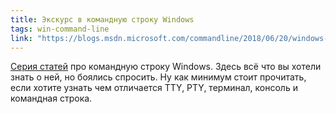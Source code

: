 ```yaml
---
title: Экскурс в командную строку Windows
tags: win-command-line
link: "https://blogs.msdn.microsoft.com/commandline/2018/06/20/windows-command-line-backgrounder/"
---
```


[Серия статей](https://blogs.msdn.microsoft.com/commandline/2018/06/20/windows-command-line-backgrounder/) про командную строку Windows. Здесь всё что вы хотели знать о ней, но боялись спросить. Ну как минимум стоит прочитать, если хотите узнать чем отличается TTY, PTY, терминал, консоль и командная строка.